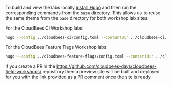To build and view the labs locally [install Hugo](https://gohugo.io/getting-started/installing/) and then run the corresponding commands from the `base` directory. This allows us to reuse the same theme from the `base` directory for both workshop lab sites.

For the CloudBees CI Workshop labs:
```sh
hugo --config ../cloudbees-ci/config.toml --contentDir ../cloudbees-ci/content/
```

For the CloudBees Feature Flags Workshop labs: 
```sh
hugo --config ../cloudbees-feature-flags/config.toml --contentDir ../cloudbees-feature-flags/content/
```

If you create a PR in the https://github.com/cloudbees-days/cloudbees-field-workshops/ repository then a preview site will be built and deployed for you with the link provided as a PR comment once the site is ready. 